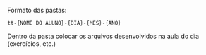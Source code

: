Formato das pastas:

```tt-{NOME DO ALUNO}-{DIA}-{MES}-{ANO}```

Dentro da pasta colocar os arquivos desenvolvidos na aula do dia (exercícios, etc.)
